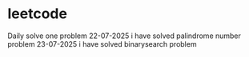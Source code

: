 # leetcode
Daily solve one problem
22-07-2025 i have solved palindrome number problem
23-07-2025 i have solved binarysearch problem
